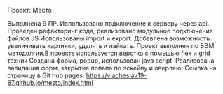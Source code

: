 Проект: Место

Выполнена 9 ПР. 
Использовано подключение к серверу через api.
Проведен рефакторинг кода, реализовано модульное подключение файлов JS
Использованы import и export.
Добавлена возможность увеличивать картинки, удалять и лайкать.
Проект выполнен по БЭМ методолгии.В проекте используется верстка с помьщью flex и grid техник
Создана форма, popup, использован java script.
Реализована валидация форм, закрытие попапа по эскейпу и оверлею.
Ссылка на страницу в Git hub pages: https://viacheslav19-87.github.io/mesto/index.html

